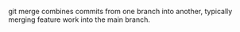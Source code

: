 git merge combines commits from one branch into another, typically merging feature work into the main branch.
